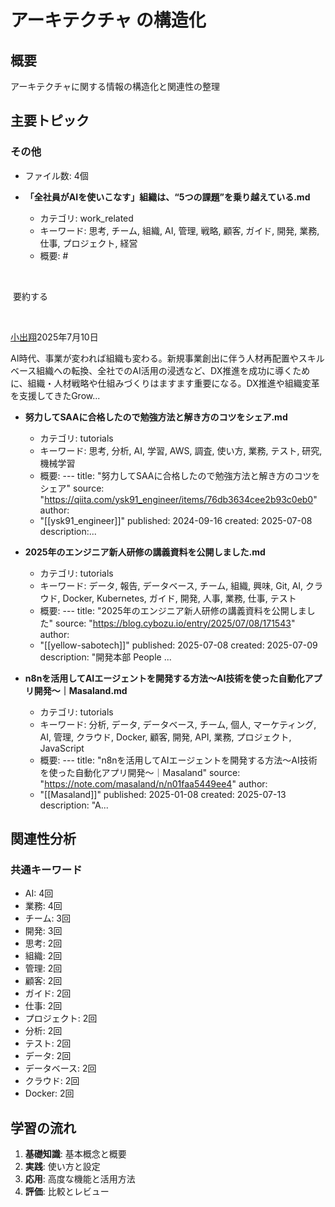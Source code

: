 # アーキテクチャ の構造化

## 概要
アーキテクチャに関する情報の構造化と関連性の整理

## 主要トピック

### その他
- ファイル数: 4個

- **「全社員がAIを使いこなす」組織は、“5つの課題”を乗り越えている.md**
  - カテゴリ: work_related
  - キーワード: 思考, チーム, 組織, AI, 管理, 戦略, 顧客, ガイド, 開発, 業務, 仕事, プロジェクト, 経営
  - 概要: # 

​

 要約する

​

[小出翔](https://www.itmedia.co.jp/author/261226/spv/)2025年7月10日

AI時代、事業が変われば組織も変わる。新規事業創出に伴う人材再配置やスキルベース組織への転換、全社でのAI活用の浸透など、DX推進を成功に導くために、組織・人材戦略や仕組みづくりはますます重要になる。DX推進や組織変革を支援してきたGrow...

- **努力してSAAに合格したので勉強方法と解き方のコツをシェア.md**
  - カテゴリ: tutorials
  - キーワード: 思考, 分析, AI, 学習, AWS, 調査, 使い方, 業務, テスト, 研究, 機械学習
  - 概要: ---
title: "努力してSAAに合格したので勉強方法と解き方のコツをシェア"
source: "https://qiita.com/ysk91_engineer/items/76db3634cee2b93c0eb0"
author:
  - "[[ysk91_engineer]]"
published: 2024-09-16
created: 2025-07-08
description:...

- **2025年のエンジニア新人研修の講義資料を公開しました.md**
  - カテゴリ: tutorials
  - キーワード: データ, 報告, データベース, チーム, 組織, 興味, Git, AI, クラウド, Docker, Kubernetes, ガイド, 開発, 人事, 業務, 仕事, テスト
  - 概要: ---
title: "2025年のエンジニア新人研修の講義資料を公開しました"
source: "https://blog.cybozu.io/entry/2025/07/08/171543"
author:
  - "[[yellow-sabotech]]"
published: 2025-07-08
created: 2025-07-09
description: "開発本部 People ...

- **n8nを活用してAIエージェントを開発する方法〜AI技術を使った自動化アプリ開発〜｜Masaland.md**
  - カテゴリ: tutorials
  - キーワード: 分析, データ, データベース, チーム, 個人, マーケティング, AI, 管理, クラウド, Docker, 顧客, 開発, API, 業務, プロジェクト, JavaScript
  - 概要: ---
title: "n8nを活用してAIエージェントを開発する方法〜AI技術を使った自動化アプリ開発〜｜Masaland"
source: "https://note.com/masaland/n/n01faa5449ee4"
author:
  - "[[Masaland]]"
published: 2025-01-08
created: 2025-07-13
description: "A...

## 関連性分析

### 共通キーワード
- AI: 4回
- 業務: 4回
- チーム: 3回
- 開発: 3回
- 思考: 2回
- 組織: 2回
- 管理: 2回
- 顧客: 2回
- ガイド: 2回
- 仕事: 2回
- プロジェクト: 2回
- 分析: 2回
- テスト: 2回
- データ: 2回
- データベース: 2回
- クラウド: 2回
- Docker: 2回

## 学習の流れ

1. **基礎知識**: 基本概念と概要
2. **実践**: 使い方と設定
3. **応用**: 高度な機能と活用方法
4. **評価**: 比較とレビュー


